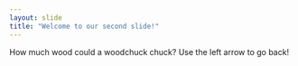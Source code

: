 ```yaml
---
layout: slide
title: "Welcome to our second slide!"
---
```

How much wood could a woodchuck chuck?
Use the left arrow to go back!
